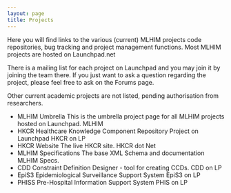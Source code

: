 ```yaml
---
layout: page
title: Projects
---
```


Here you will find links to the various (current) MLHIM projects code repositories, bug tracking and project management functions. Most MLHIM projects are hosted on Launchpad.net

There is a mailing list for each project on Launchpad and you may join it by joining the team there.  If you just want to ask a question regarding the project, please feel free to ask on the Forums page.

Other current academic projects are not listed, pending authorisation from researchers.

* MLHIM  Umbrella 	This is the umbrella project page for all MLHIM projects hosted on Launchpad. 	MLHIM
* HKCR  	Healthcare Knowledge Component Repository Project on Launchpad 	HKCR on LP
* HKCR   Website 	The live HKCR site. 	HKCR dot Net
* MLHIM  Specifications 	The base XML Schema and documentation 	MLHIM Specs.
* CDD   	Constraint Definition Designer - tool for creating CCDs. 	CDD on LP
* EpiS3  Epidemiological Surveillance Support System 	EpiS3 on LP
* PHISS  Pre-Hospital Information Support System 	PHIS on LP
